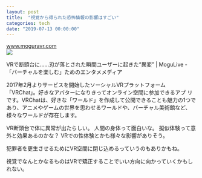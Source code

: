 ```yaml
---
layout: post
title:  "視覚から得られた恐怖情報の影響はすごい"
categories: tech
date: "2019-07-13 00:00:00"
---
```


<div class="card">
  <a href="https://www.moguravr.com/vr-guillotine/"></a>
  <div class="card__header">
    <a href="https://www.moguravr.com/vr-guillotine/">www.moguravr.com</a>
  </div>
  <div class="card__image">
    <img src="https://www.moguravr.com/wp-content/uploads/2018/10/201810281118352000.jpg">
  </div>
  <div class="card__title">
    <p>
          VRで断頭台に……刃が落とされた瞬間ユーザーに起きた“異変” | 
              MoguLive - 「バーチャルを楽しむ」ためのエンタメメディア
          </p>
  </div>
  <div class="card__description">
    <p>2017年2月よりサービスを開始したソーシャルVRプラットフォーム「VRChat」。好きなアバターになりきってオンライン空間に参加できるアプ
リです。VRChatは、好きな「ワールド」を作成して公開できることも魅力の1つであり、アニメやゲームの世界を思わせるワールドや、バーチャル美術館など、様々なワールドが存在します。</p>
  </div>
</div>

VR断頭台で体に異常が出たらしい。
人間の身体って面白いな。
擬似体験って意外と効果あるのかな？
VRでの性体験とかも様々な影響がありそう。

犯罪者を更生させるためにVR空間に閉じ込めるっていうのもありかもね。

視覚でなんとかなるものはVRで矯正することでいい方向に向かっていくかもしれない。